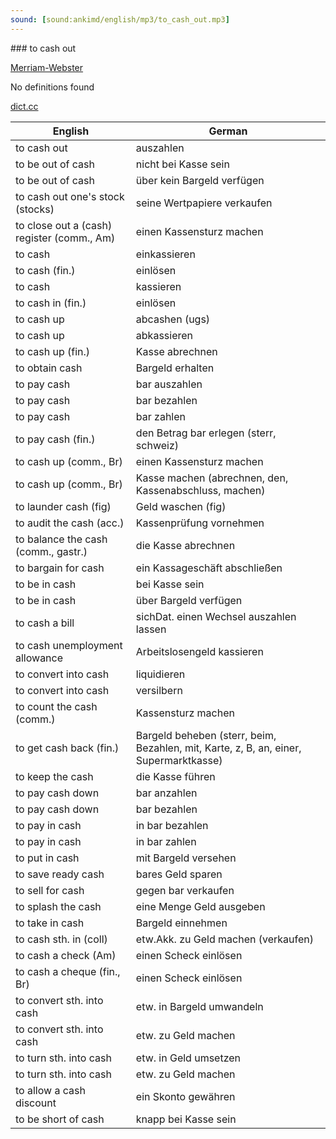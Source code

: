 ```yaml
---
sound: [sound:ankimd/english/mp3/to_cash_out.mp3]
---
```


\### to cash out

[Merriam-Webster](https://www.merriam-webster.com/dictionary/to+cash+out)

No definitions found

[dict.cc](https://www.dict.cc/to+cash+out)

| English        | German       |
| -------------- | ------------ |
| to cash out | auszahlen |
| to be out of cash | nicht bei Kasse sein |
| to be out of cash | über kein Bargeld verfügen |
| to cash out one's stock (stocks) | seine Wertpapiere verkaufen |
| to close out a (cash) register (comm., Am) | einen Kassensturz machen |
| to cash | einkassieren |
| to cash (fin.) | einlösen |
| to cash | kassieren |
| to cash in (fin.) | einlösen |
| to cash up | abcashen (ugs) |
| to cash up | abkassieren |
| to cash up (fin.) | Kasse abrechnen |
| to obtain cash | Bargeld erhalten |
| to pay cash | bar auszahlen |
| to pay cash | bar bezahlen |
| to pay cash | bar zahlen |
| to pay cash (fin.) | den Betrag bar erlegen (sterr, schweiz) |
| to cash up (comm., Br) | einen Kassensturz machen |
| to cash up (comm., Br) | Kasse machen (abrechnen, den, Kassenabschluss, machen) |
| to launder cash (fig) | Geld waschen (fig) |
| to audit the cash (acc.) | Kassenprüfung vornehmen |
| to balance the cash (comm., gastr.) | die Kasse abrechnen |
| to bargain for cash | ein Kassageschäft abschließen |
| to be in cash | bei Kasse sein |
| to be in cash | über Bargeld verfügen |
| to cash a bill | sichDat. einen Wechsel auszahlen lassen |
| to cash unemployment allowance | Arbeitslosengeld kassieren |
| to convert into cash | liquidieren |
| to convert into cash | versilbern |
| to count the cash (comm.) | Kassensturz machen |
| to get cash back (fin.) | Bargeld beheben (sterr, beim, Bezahlen, mit, Karte, z, B, an, einer, Supermarktkasse) |
| to keep the cash | die Kasse führen |
| to pay cash down | bar anzahlen |
| to pay cash down | bar bezahlen |
| to pay in cash | in bar bezahlen |
| to pay in cash | in bar zahlen |
| to put in cash | mit Bargeld versehen |
| to save ready cash | bares Geld sparen |
| to sell for cash | gegen bar verkaufen |
| to splash the cash | eine Menge Geld ausgeben |
| to take in cash | Bargeld einnehmen |
| to cash sth. in (coll) | etw.Akk. zu Geld machen (verkaufen) |
| to cash a check (Am) | einen Scheck einlösen |
| to cash a cheque (fin., Br) | einen Scheck einlösen |
| to convert sth. into cash | etw. in Bargeld umwandeln |
| to convert sth. into cash | etw. zu Geld machen |
| to turn sth. into cash | etw. in Geld umsetzen |
| to turn sth. into cash | etw. zu Geld machen |
| to allow a cash discount | ein Skonto gewähren |
| to be short of cash | knapp bei Kasse sein |
